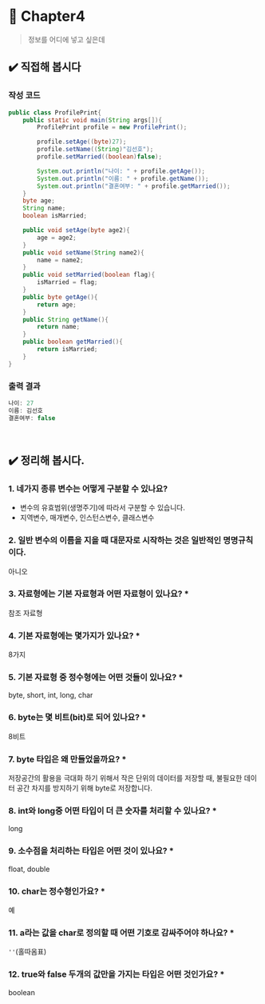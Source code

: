 # :pushpin: Chapter4
> 정보를 어디에 넣고 싶은데
## ✔️ 직접해 봅시다
### **작성 코드**
```java
public class ProfilePrint{
    public static void main(String args[]){
        ProfilePrint profile = new ProfilePrint();

        profile.setAge((byte)27);
        profile.setName((String)"김선호");
        profile.setMarried((boolean)false);

        System.out.println("나이: " + profile.getAge());
        System.out.println("이름: " + profile.getName());
        System.out.println("결혼여부: " + profile.getMarried());
    }
    byte age;
    String name;
    boolean isMarried;

    public void setAge(byte age2){
        age = age2;
    }
    public void setName(String name2){
        name = name2;
    }
    public void setMarried(boolean flag){
        isMarried = flag;
    }
    public byte getAge(){
        return age;
    }
    public String getName(){
        return name;
    }
    public boolean getMarried(){
        return isMarried;
    }
}
```
### **출력 결과**
```java
나이: 27
이름: 김선호
결혼여부: false
```
<br>

## ✔️ 정리해 봅시다.
### 1. 네가지 종류 변수는 어떻게 구분할 수 있나요?
- 변수의 유효범위(생명주기)에 따라서 구분할 수 있습니다.
- 지역변수, 매개변수, 인스턴스변수, 클래스변수

### 2. 일반 변수의 이름을 지을 때 대문자로 시작하는 것은 일반적인 명명규칙이다.
아니오

### 3. 자료형에는 기본 자료형과 어떤 자료형이 있나요? *
참조 자료형

### 4. 기본 자료형에는 몇가지가 있나요? *
8가지

### 5. 기본 자료형 중 정수형에는 어떤 것들이 있나요? *
byte, short, int, long, char

### 6. byte는 몇 비트(bit)로 되어 있나요? *
8비트

### 7. byte 타입은 왜 만들었을까요? *
저장공간의 활용을 극대화 하기 위해서
작은 단위의 데이터를 저장할 때, 불필요한 데이터 공간 차지를 방지하기 위해 byte로 저장합니다.

### 8. int와 long중 어떤 타입이 더 큰 숫자를 처리할 수 있나요? *
long

### 9. 소수점을 처리하는 타입은 어떤 것이 있나요? *
float, double

### 10. char는 정수형인가요? *
예

### 11. a라는 값을 char로 정의할 때 어떤 기호로 감싸주어야 하나요? *
`''`(홀따옴표)

### 12. true와 false 두개의 값만을 가지는 타입은 어떤 것인가요? *
boolean

